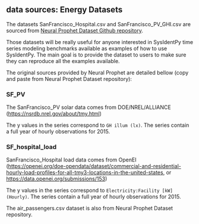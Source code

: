 ## data sources: Energy Datasets

The datasets SanFrancisco_Hospital.csv and SanFrancisco_PV_GHI.csv are sourced from [Neural Prophet Dataset Github repository](https://github.com/ourownstory/neuralprophet-data).

Those datasets will be really useful for anyone interested in SysIdentPy time series modeling benchmarks available as examples of how to use SysIdentPy. The main goal is to provide the dataset to users to make sure they can reproduce all the examples available.

The original sources provided by Neural Prophet are detailed bellow (copy and paste from Neural Prophet Dataset repository):

 ### SF_PV
 The SanFrancisco_PV solar data comes from DOE/NREL/ALLIANCE (https://nsrdb.nrel.gov/about/tmy.html)

 The y values in the series correspond to  `GH illum (lx)`. The series contain a full year of hourly observations for 2015.

 ### SF_hospital_load
 SanFrancisco_Hospital load data comes from OpenEI (https://openei.org/doe-opendata/dataset/commercial-and-residential-hourly-load-profiles-for-all-tmy3-locations-in-the-united-states,  or https://data.openei.org/submissions/153)

 The y values in the series correspond to  `Electricity:Facility [kW](Hourly)`. The series contain a full year of hourly observations for 2015.

 The air_passengers.csv dataset is also from Neural Prophet Dataset repository.
